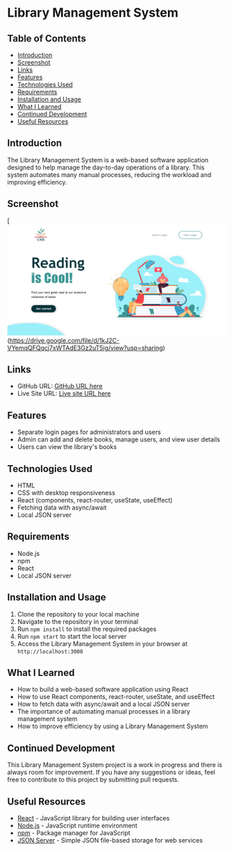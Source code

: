 # Library Management System

## Table of Contents
- [Introduction](#Introduction)
- [Screenshot](#Screenshot)
- [Links](#links)
- [Features](#Features)
- [Technologies Used](#Technologies-Used)
- [Requirements](#Requirements)
- [Installation and Usage](#Installation-and-Usage)
- [What I Learned](#What-I-Learned)
- [Continued Development](#Continued-Development)
- [Useful Resources](#Useful-Resources)

## Introduction
The Library Management System is a web-based software application designed to help manage the day-to-day operations of a library. This system automates many manual processes, reducing the workload and improving efficiency. 

## Screenshot
[![Demo Video](https://raw.githubusercontent.com/darskp/library-management-system-react/main/screenshots/Library-Management-System.png)(https://drive.google.com/file/d/1kJ2C-VYemqQFQqcj7xWTAdE3Gz2uT5ig/view?usp=sharing)

## Links
- GitHub URL: [GitHub URL here](https://github.com/darskp/library-management-system-react/)
- Live Site URL: [Live site URL here](https://darskp.github.io/library-management-system-react/)

## Features
- Separate login pages for administrators and users
- Admin can add and delete books, manage users, and view user details
- Users can view the library's books

## Technologies Used
- HTML
- CSS with desktop responsiveness
- React (components, react-router, useState, useEffect)
- Fetching data with async/await
- Local JSON server

## Requirements
- Node.js
- npm
- React
- Local JSON server

## Installation and Usage
1. Clone the repository to your local machine
2. Navigate to the repository in your terminal
3. Run `npm install` to install the required packages
4. Run `npm start` to start the local server
5. Access the Library Management System in your browser at `http://localhost:3000`

## What I Learned
- How to build a web-based software application using React
- How to use React components, react-router, useState, and useEffect
- How to fetch data with async/await and a local JSON server
- The importance of automating manual processes in a library management system
- How to improve efficiency by using a Library Management System

## Continued Development
This Library Management System project is a work in progress and there is always room for improvement. If you have any suggestions or ideas, feel free to contribute to this project by submitting pull requests.

## Useful Resources
- [React](https://reactjs.org/) - JavaScript library for building user interfaces
- [Node.js](https://nodejs.org/) - JavaScript runtime environment
- [npm](https://www.npmjs.com/) - Package manager for JavaScript
- [JSON Server](https://github.com/typicode/json-server) - Simple JSON file-based storage for web services
